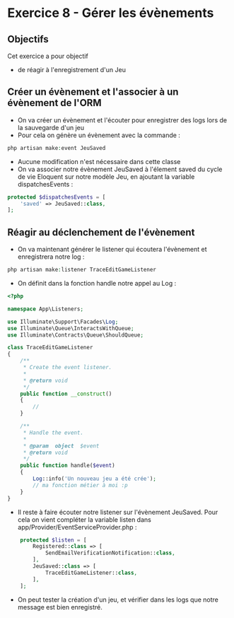# Exercice 8 - Gérer les évènements

## Objectifs

Cet exercice a pour objectif
* de réagir à l'enregistrement d'un Jeu

## Créer un évènement et l'associer à un évènement de l'ORM

* On va créer un évènement et l'écouter pour enregistrer des logs lors de la sauvegarde d'un jeu 
* Pour cela on génère un évènement avec la commande : 
```php
php artisan make:event JeuSaved
```
* Aucune modification n'est nécessaire dans cette classe
* On va associer notre évènement JeuSaved à l'élement saved du cycle de vie Eloquent sur notre modèle Jeu, en ajoutant la variable dispatchesEvents :
```php
protected $dispatchesEvents = [
    'saved' => JeuSaved::class,
];
```

## Réagir au déclenchement de l'évènement

* On va maintenant générer le listener qui écoutera l'évènement et enregistrera notre log : 
```php
php artisan make:listener TraceEditGameListener
```
* On définit dans la fonction handle notre appel au Log : 
```php
<?php

namespace App\Listeners;

use Illuminate\Support\Facades\Log;
use Illuminate\Queue\InteractsWithQueue;
use Illuminate\Contracts\Queue\ShouldQueue;

class TraceEditGameListener
{
    /**
     * Create the event listener.
     *
     * @return void
     */
    public function __construct()
    {
        //
    }

    /**
     * Handle the event.
     *
     * @param  object  $event
     * @return void
     */
    public function handle($event)
    {
        Log::info('Un nouveau jeu a été crée');
        // ma fonction métier à moi :p 
    }
}
```
* Il reste à faire écouter notre listener sur l'évènement JeuSaved. Pour cela on vient compléter la variable listen dans app/Provider/EventServiceProvider.php : 
```php
    protected $listen = [
        Registered::class => [
            SendEmailVerificationNotification::class,
        ],
        JeuSaved::class => [
            TraceEditGameListener::class,
        ],
    ];
```
* On peut tester la création d'un jeu, et vérifier dans les logs que notre message est bien enregistré. 